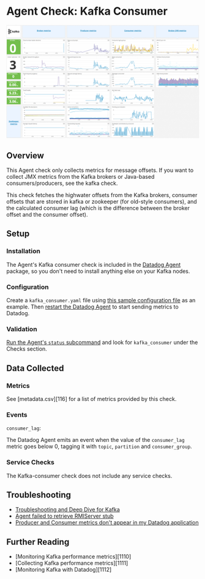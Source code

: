 # Agent Check: Kafka Consumer

![Kafka Dashboard][111]

## Overview

This Agent check only collects metrics for message offsets. If you want to collect JMX metrics from the Kafka brokers or Java-based consumers/producers, see the kafka check.

This check fetches the highwater offsets from the Kafka brokers, consumer offsets that are stored in kafka or zookeeper (for old-style consumers), and the calculated consumer lag (which is the difference between the broker offset and the consumer offset).

## Setup
### Installation

The Agent's Kafka consumer check is included in the [Datadog Agent][112] package, so you don't need to install anything else on your Kafka nodes.

### Configuration

Create a `kafka_consumer.yaml` file using [this sample configuration file][113] as an example. Then [restart the Datadog Agent][114] to start sending metrics to Datadog.

### Validation

[Run the Agent's `status` subcommand][115] and look for `kafka_consumer` under the Checks section.

## Data Collected
### Metrics
See [metadata.csv][116] for a list of metrics provided by this check.

### Events

`consumer_lag`:

The Datadog Agent emits an event when the value of the `consumer_lag` metric goes below 0, tagging it with `topic`,
`partition` and `consumer_group`.

### Service Checks
The Kafka-consumer check does not include any service checks.

## Troubleshooting

* [Troubleshooting and Deep Dive for Kafka][117]
* [Agent failed to retrieve RMIServer stub][118]
* [Producer and Consumer metrics don't appear in my Datadog application][119]

## Further Reading

* [Monitoring Kafka performance metrics][1110]
* [Collecting Kafka performance metrics][1111]
* [Monitoring Kafka with Datadog][1112]


[111]: https://raw.githubusercontent.com/DataDog/integrations-core/master/kafka_consumer/images/kafka_dashboard.png
[112]: https://app.datadoghq.com/account/settings#agent
[113]: https://github.com/DataDog/integrations-core/blob/master/kafka_consumer/datadog_checks/kafka_consumer/data/conf.yaml.example
[114]: https://docs.datadoghq.com/agent/faq/agent-commands/#start-stop-restart-the-agent
[115]: https://docs.datadoghq.com/agent/faq/agent-commands/#agent-status-and-information
[6]: https://github.com/DataDog/integrations-core/blob/master/kafka_consumer/metadata.csv
[117]: https://docs.datadoghq.com/integrations/faq/troubleshooting-and-deep-dive-for-kafka/
[118]: https://docs.datadoghq.com/integrations/faq/agent-failed-to-retrieve-rmierver-stub/
[119]: https://docs.datadoghq.com/integrations/faq/producer-and-consumer-metrics-don-t-appear-in-my-datadog-application/
[10]: https://www.datadoghq.com/blog/monitoring-kafka-performance-metrics
[11]: https://www.datadoghq.com/blog/collecting-kafka-performance-metrics
[12]: https://www.datadoghq.com/blog/monitor-kafka-with-datadog
